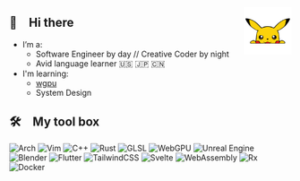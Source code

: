 <a href="https://freesvgplanet.com/pokemon-svg-free-pikachu-svg-instant-download-pokemon-gym-logo-svg-pokemon-vector-pokemon-svg-cutting-files-dxf-png/"><img align="right" height="85px" width="auto" src="https://raw.githubusercontent.com/hucancode/hucancode/main/pikachu.svg"></a>

## 👋 Hi there

- I’m a:
  - Software Engineer by day // Creative Coder by night
  - Avid language learner 🇺🇸 🇯🇵 🇨🇳
- I'm learning:
  - [wgpu](https://wgpu.rs/)
  - System Design

## 🛠 My tool box

![Arch](https://img.shields.io/badge/Arch%20Linux-1793D1?logo=arch-linux&logoColor=fff&style=for-the-badge)
![Vim](https://img.shields.io/badge/VIM-%23224d1e.svg?style=for-the-badge&logo=vim&logoColor=white)
![C++](https://img.shields.io/badge/c++-%2300599C.svg?style=for-the-badge&logo=c%2B%2B&logoColor=white)
![Rust](https://img.shields.io/badge/rust-%2300599C.svg?style=for-the-badge&logo=rust&logoColor=white)
![GLSL](https://img.shields.io/badge/GLSL-%23FF0077.svg?style=for-the-badge&logo=opengl&logoColor=yellow)
![WebGPU](https://img.shields.io/badge/webgpu-%2300599C.svg?style=for-the-badge&logo=&logoColor=white)
![Unreal Engine](https://img.shields.io/badge/unrealengine-%23313131.svg?style=for-the-badge&logo=unrealengine&logoColor=white)
![Blender](https://img.shields.io/badge/blender-%23F5792A.svg?style=for-the-badge&logo=blender&logoColor=white)
![Flutter](https://img.shields.io/badge/Flutter-%2302569B.svg?style=for-the-badge&logo=Flutter&logoColor=white)
![TailwindCSS](https://img.shields.io/badge/tailwind-%232E7EEA.svg?style=for-the-badge&logo=tailwind-css&logoColor=white)
![Svelte](https://img.shields.io/badge/svelte-%23f1413d.svg?style=for-the-badge&logo=svelte&logoColor=white)
![WebAssembly](https://img.shields.io/badge/WebAssembly-%2300599C.svg?style=for-the-badge&logo=webassembly&logoColor=white)
![Rx](https://img.shields.io/badge/reactivex-%23B7178C.svg?style=for-the-badge&logo=reactivex&logoColor=white)
![Docker](https://img.shields.io/badge/docker-%230db7ed.svg?style=for-the-badge&logo=docker&logoColor=white)
